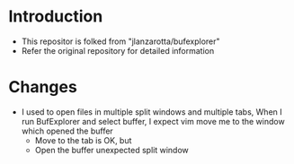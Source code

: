 # Introduction
- This repositor is folked from "jlanzarotta/bufexplorer"
- Refer the original repository for detailed information

# Changes
- I used to open files in multiple split windows and multiple tabs, When I run BufExplorer and select buffer, I expect vim move me to the window which opened the buffer
    - Move to the tab is OK, but
    - Open the buffer unexpected split window
